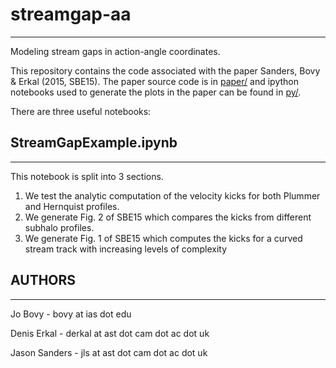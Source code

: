 # streamgap-aa
***

Modeling stream gaps in action-angle coordinates.

This repository contains the code associated with the paper Sanders, Bovy \& Erkal (2015, SBE15). The paper source code is in [paper/](paper/) and ipython notebooks used to generate the plots in the paper can be found in [py/](py/).

There are three useful notebooks:

## StreamGapExample.ipynb
***
This notebook is split into 3 sections.

1. We test the analytic computation of the velocity kicks for both Plummer and Hernquist profiles.
2. We generate Fig. 2 of SBE15 which compares the kicks from different subhalo profiles.
3. We generate Fig. 1 of SBE15 which computes the kicks for a curved stream track with increasing levels of complexity

## AUTHORS
***

Jo Bovy - bovy at ias dot edu

Denis Erkal - derkal at ast dot cam dot ac dot uk

Jason Sanders - jls at ast dot cam dot ac dot uk


